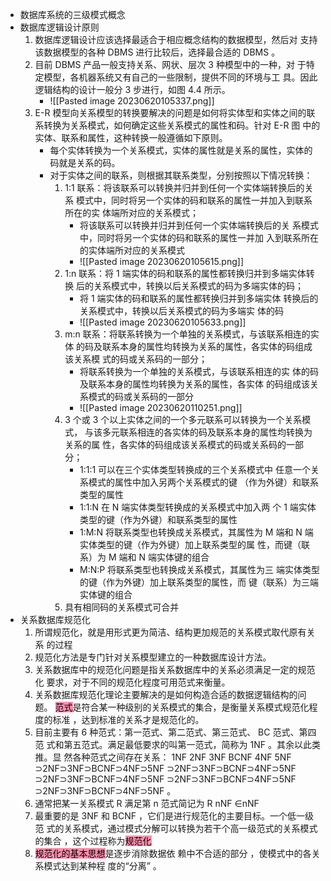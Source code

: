 - 数据库系统的三级模式概念
- 数据库逻辑设计原则
	1. 数据库逻辑设计应该选择最适合于相应概念结构的数据模型，然后对 支持该数据模型的各种 DBMS 进行比较后，选择最合适的 DBMS 。
	2. 目前 DBMS 产品一般支持关系、网状、层次 3 种模型中的一种，对 于特定模型，各机器系统又有自己的一些限制，提供不同的环境与工 具。因此逻辑结构的设计一般分 3 步进行，如图 4.4 所示。
		- ![[Pasted image 20230620105337.png]]
	3. E-R 模型向关系模型的转换要解决的问题是如何将实体型和实体之间的联 系转换为关系模式，如何确定这些关系模式的属性和码。针对 E-R 图 中的实体、联系和属性，这种转换一般遵循如下原则。
		- 每个实体转换为一个关系模式，实体的属性就是关系的属性，实体的 码就是关系的码。
		- 对于实体之间的联系，则根据其联系类型，分别按照以下情况转换：
			1. 1:1 联系：将该联系可以转换并归并到任何一个实体端转换后的关系 模式中，同时将另一个实体的码和联系的属性一并加入到联系所在的实 体端所对应的关系模式；
				- 将该联系可以转换并归并到任何一个实体端转换后的关 系模式中，同时将另一个实体的码和联系的属性一并加 入到联系所在的实体端所对应的关系模式
				- ![[Pasted image 20230620105615.png]]
			2. 1:n 联系：将 1 端实体的码和联系的属性都转换归并到多端实体转换 后的关系模式中，转换以后关系模式的码为多端实体的码；
				- 将 1 端实体的码和联系的属性都转换归并到多端实体 转换后的关系模式中，转换以后关系模式的码为多端实 体的码
				- ![[Pasted image 20230620105633.png]]
			3. m:n 联系：将联系转换为一个单独的关系模式，与该联系相连的实体 的码及联系本身的属性均转换为关系的属性，各实体的码组成该关系模 式的码或关系码的一部分；
				- 将联系转换为一个单独的关系模式，与该联系相连的实 体的码及联系本身的属性均转换为关系的属性，各实体 的码组成该关系模式的码或关系码的一部分
				- ![[Pasted image 20230620110251.png]]
			4. 3 个或 3 个以上实体之间的一个多元联系可以转换为一个关系模式， 与该多元联系相连的各实体的码及联系本身的属性均转换为关系的属 性，各实体的码组成该关系模式的码或关系码的一部分；
				- 1:1:1 可以在三个实体类型转换成的三个关系模式中 任意一个关系模式的属性中加入另两个关系模式的键 （作为外键）和联系类型的属性
				- 1:1:N 在 N 端实体类型转换成的关系模式中加入两 个 1 端实体类型的键（作为外键）和联系类型的属性
				- 1:M:N 将联系类型也转换成关系模式，其属性为 M 端和 N 端实体类型的键（作为外键）加上联系类型的属 性，而键（联系）为 M 端和 N 端实体键的组合
				- M:N:P 将联系类型也转换成关系模式，其属性为三 端实体类型的键（作为外键）加上联系类型的属性，而 键（联系）为三端实体键的组合
			5. 具有相同码的关系模式可合并
- 关系数据库规范化
	1. 所谓规范化，就是用形式更为简洁、结构更加规范的关系模式取代原有关系 的过程
	2. 规范化方法是专门针对关系模型建立的一种数据库设计方法。
	3. 关系数据库中的规范化问题是指关系数据库中的关系必须满足一定的规范化 要求，对于不同的规范化程度可用范式来衡量。
	4. 关系数据库规范化理论主要解决的是如何构造合适的数据逻辑结构的问题。 <mark style="background: #FF5582A6;">范式</mark>是符合某一种级别的关系模式的集合，是衡量关系模式规范化程度的标准 ，达到标准的关系才是规范化的。
	5. 目前主要有 6 种范式：第一范式、第二范式、第三范式、 BC 范式、第四范 式和第五范式。满足最低要求的叫第一范式，简称为 1NF 。其余以此类推。显 然各种范式之间存在关系： 1NF 2NF 3NF BCNF 4NF 5NF ⊃2NF⊃3NF⊃BCNF⊃4NF⊃5NF ⊃2NF⊃3NF⊃BCNF⊃4NF⊃5NF ⊃2NF⊃3NF⊃BCNF⊃4NF⊃5NF ⊃2NF⊃3NF⊃BCNF⊃4NF⊃5NF ⊃2NF⊃3NF⊃BCNF⊃4NF⊃5NF 。
	6. 通常把某一关系模式 R 满足第 n 范式简记为 R nNF ∈nNF
	7. 最重要的是 3NF 和 BCNF ，它们是进行规范化的主要目标。一个低一级范 式的关系模式，通过模式分解可以转换为若干个高一级范式的关系模式的集合 ，这个过程称为<mark style="background: #FF5582A6;">规范化</mark>
	8. <mark style="background: #FF5582A6;">规范化的基本思想</mark>是逐步消除数据依 赖中不合适的部分 ，使模式中的各关 系模式达到某种程 度的“分离” 。

